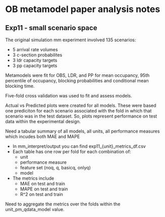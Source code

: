 OB metamodel paper analysis notes
==================================

Exp11 - small scenario space
-----------------------------

The original simulation mm experiment involved 135 scenarios:

- 5 arrival rate volumes
- 3 c-section probabilites
- 3 ldr capacity targets
- 3 pp capacity targets

Metamodels were fit for OBS, LDR, and PP for mean occupancy, 95th percentile
of occupancy, blocking probabilities and conditional mean blocking time.

Five-fold cross validation was used to fit and assess models.

Actual vs Predicted plots were created for all models. These were based
one prediciton for each scenario associated with the fold in which that
scenario was in the test dataset. So, plots represent performance on
test data within the experimental design.

Need a tabular summary of all models, all units, all performance measures
which incudes both MAE and MAPE

* In mm_interpret/output you can find exp11_{unit}_metrics_df.csv
* Each table has one row per fold for each combination of:
    - unit
    - performance measure
    - feature set (noq, q, basicq, onlyq)
    - model
* The metrics include 
    - MAE on test and train
    - MAPE on test and train
    - R^2 on test and train
    
Need to aggregate the metrics over the folds within the unit_pm_qdata_model value.
